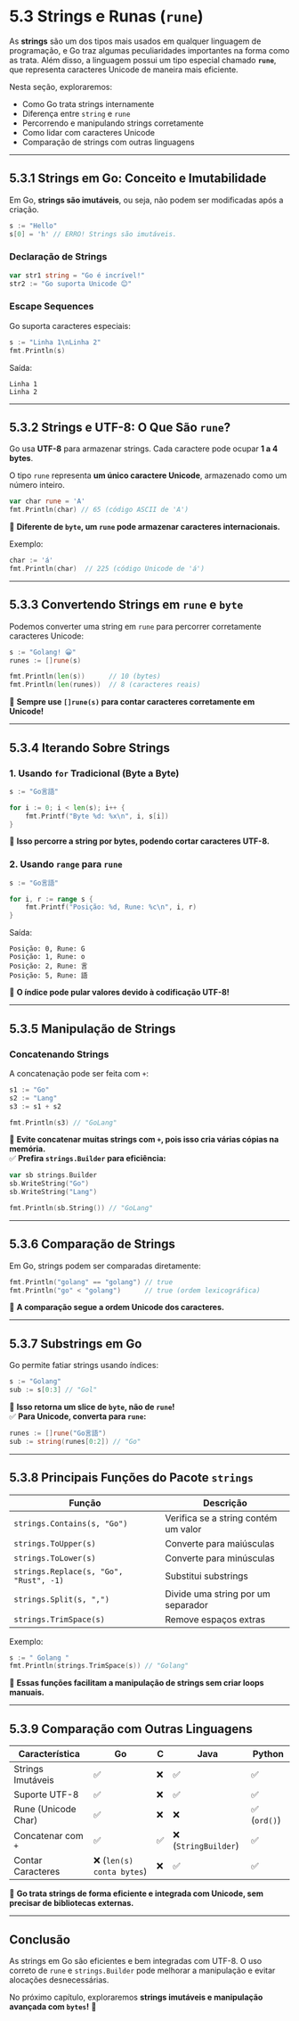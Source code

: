 # **5.3 Strings e Runas (`rune`)**

As **strings** são um dos tipos mais usados em qualquer linguagem de programação, e Go traz algumas peculiaridades importantes na forma como as trata. Além disso, a linguagem possui um tipo especial chamado **`rune`**, que representa caracteres Unicode de maneira mais eficiente.

Nesta seção, exploraremos:

- Como Go trata strings internamente
- Diferença entre `string` e `rune`
- Percorrendo e manipulando strings corretamente
- Como lidar com caracteres Unicode
- Comparação de strings com outras linguagens

---

## **5.3.1 Strings em Go: Conceito e Imutabilidade**

Em Go, **strings são imutáveis**, ou seja, não podem ser modificadas após a criação.

```go
s := "Hello"
s[0] = 'h' // ERRO! Strings são imutáveis.
```

### **Declaração de Strings**

```go
var str1 string = "Go é incrível!"
str2 := "Go suporta Unicode 😊"
```

### **Escape Sequences**

Go suporta caracteres especiais:

```go
s := "Linha 1\nLinha 2"
fmt.Println(s)
```

Saída:

```
Linha 1
Linha 2
```

---

## **5.3.2 Strings e UTF-8: O Que São `rune`?**

Go usa **UTF-8** para armazenar strings. Cada caractere pode ocupar **1 a 4 bytes**.

O tipo `rune` representa **um único caractere Unicode**, armazenado como um número inteiro.

```go
var char rune = 'A'
fmt.Println(char) // 65 (código ASCII de 'A')
```

📌 **Diferente de `byte`, um `rune` pode armazenar caracteres internacionais.**

Exemplo:

```go
char := 'á'
fmt.Println(char)  // 225 (código Unicode de 'á')
```

---

## **5.3.3 Convertendo Strings em `rune` e `byte`**

Podemos converter uma string em `rune` para percorrer corretamente caracteres Unicode:

```go
s := "Golang! 😀"
runes := []rune(s)

fmt.Println(len(s))      // 10 (bytes)
fmt.Println(len(runes))  // 8 (caracteres reais)
```

📌 **Sempre use `[]rune(s)` para contar caracteres corretamente em Unicode!**

---

## **5.3.4 Iterando Sobre Strings**

### **1. Usando `for` Tradicional (Byte a Byte)**

```go
s := "Go言語"

for i := 0; i < len(s); i++ {
    fmt.Printf("Byte %d: %x\n", i, s[i])
}
```

📌 **Isso percorre a string por bytes, podendo cortar caracteres UTF-8.**

### **2. Usando `range` para `rune`**

```go
s := "Go言語"

for i, r := range s {
    fmt.Printf("Posição: %d, Rune: %c\n", i, r)
}
```

Saída:

```
Posição: 0, Rune: G
Posição: 1, Rune: o
Posição: 2, Rune: 言
Posição: 5, Rune: 語
```

📌 **O índice pode pular valores devido à codificação UTF-8!**

---

## **5.3.5 Manipulação de Strings**

### **Concatenando Strings**

A concatenação pode ser feita com `+`:

```go
s1 := "Go"
s2 := "Lang"
s3 := s1 + s2

fmt.Println(s3) // "GoLang"
```

📌 **Evite concatenar muitas strings com `+`, pois isso cria várias cópias na memória.**  
✅ **Prefira `strings.Builder` para eficiência:**

```go
var sb strings.Builder
sb.WriteString("Go")
sb.WriteString("Lang")

fmt.Println(sb.String()) // "GoLang"
```

---

## **5.3.6 Comparação de Strings**

Em Go, strings podem ser comparadas diretamente:

```go
fmt.Println("golang" == "golang") // true
fmt.Println("go" < "golang")      // true (ordem lexicográfica)
```

📌 **A comparação segue a ordem Unicode dos caracteres.**

---

## **5.3.7 Substrings em Go**

Go permite fatiar strings usando índices:

```go
s := "Golang"
sub := s[0:3] // "Gol"
```

📌 **Isso retorna um slice de `byte`, não de `rune`!**  
✅ **Para Unicode, converta para `rune`:**

```go
runes := []rune("Go言語")
sub := string(runes[0:2]) // "Go"
```

---

## **5.3.8 Principais Funções do Pacote `strings`**

| Função | Descrição |
|--------|-----------|
| `strings.Contains(s, "Go")` | Verifica se a string contém um valor |
| `strings.ToUpper(s)` | Converte para maiúsculas |
| `strings.ToLower(s)` | Converte para minúsculas |
| `strings.Replace(s, "Go", "Rust", -1)` | Substitui substrings |
| `strings.Split(s, ",")` | Divide uma string por um separador |
| `strings.TrimSpace(s)` | Remove espaços extras |

Exemplo:

```go
s := " Golang "
fmt.Println(strings.TrimSpace(s)) // "Golang"
```

📌 **Essas funções facilitam a manipulação de strings sem criar loops manuais.**

---

## **5.3.9 Comparação com Outras Linguagens**

| Característica       | Go  | C  | Java  | Python |
|----------------------|----|----|-------|--------|
| Strings Imutáveis   | ✅  | ❌ | ✅     | ✅      |
| Suporte UTF-8       | ✅  | ❌ | ✅     | ✅      |
| Rune (Unicode Char) | ✅  | ❌ | ❌     | ✅ (`ord()`) |
| Concatenar com `+`  | ✅  | ✅ | ❌ (`StringBuilder`) | ✅      |
| Contar Caracteres   | ❌ (`len(s) conta bytes`) | ❌ | ✅ | ✅      |

📌 **Go trata strings de forma eficiente e integrada com Unicode, sem precisar de bibliotecas externas.**

---

## **Conclusão**

As strings em Go são eficientes e bem integradas com UTF-8. O uso correto de `rune` e `strings.Builder` pode melhorar a manipulação e evitar alocações desnecessárias.

No próximo capítulo, exploraremos **strings imutáveis e manipulação avançada com `bytes`!** 🚀
